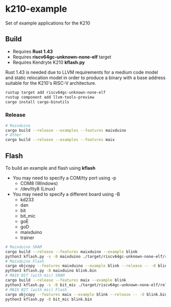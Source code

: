# k210-example

Set of example applications for the K210

## Build

- Requires **Rust 1.43**
- Requires **riscv64gc-unknown-none-elf** target
- Requires Kendryte K210 **kflash.py**

Rust 1.43 is needed due to LLVM requirements for a medium code model and static relocation model in order to produce a binary with a base address suitable for the K210's RISC-V architecture.

```bash
rustup target add riscv64gc-unknown-none-elf
rustup component add llvm-tools-preview
cargo install cargo-binutils
```

### Release

```bash
# Maixduino
cargo build --release --examples --features maixduino
# Other
cargo build --release --examples --features maix
```

## Flash

To build an example and flash using **kflash**

- You may need to specify a COM/tty port using -p
  - COM8 (Windows)
  - /dev/tty8 (Linux)
- You may need to specify a different board using -B
  - kd233
  - dan
  - bit
  - bit_mic
  - goE
  - goD
  - maixduino
  - trainer

```bash
# Maixduino SRAM
cargo build --release --features maixduino --example blink
python3 kflash.py -s -B maixduino ./target/riscv64gc-unknown-none-elf/release/examples/blink
# Maixduino Flash
cargo objcopy --features maixduino --example blink --release -- -O blink.bin
python3 kflash.py -B maixduino blink.bin
# MAIX BIT (with mic) SRAM
cargo build --release --features maix --example blink
python3 kflash.py -s -B bit_mic ./target/riscv64gc-unknown-none-elf/release/examples/blink
# MAIX BIT (with mic) Flash
cargo objcopy --features maix --example blink --release -- -O blink.bin
python3 kflash.py -B bit_mic blink.bin
```